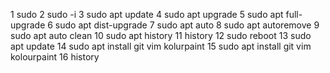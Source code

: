 1  sudo
    2  sudo -i
    3  sudo apt update 
    4  sudo apt upgrade
    5  sudo apt full-upgrade 
    6  sudo apt dist-upgrade 
    7  sudo apt auto
    8  sudo apt autoremove
    9  sudo apt auto clean
   10  sudo apt history
   11  history
   12  sudo reboot
   13  sudo apt update
   14  sudo apt install git  vim kolurpaint
   15  sudo apt install git  vim kolourpaint
   16  history
